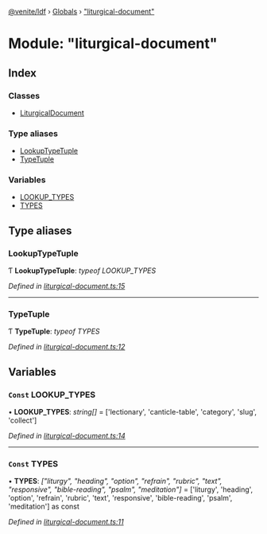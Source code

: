 [@venite/ldf](../README.md) › [Globals](../globals.md) › ["liturgical-document"](_liturgical_document_.md)

# Module: "liturgical-document"

## Index

### Classes

* [LiturgicalDocument](../classes/_liturgical_document_.liturgicaldocument.md)

### Type aliases

* [LookupTypeTuple](_liturgical_document_.md#lookuptypetuple)
* [TypeTuple](_liturgical_document_.md#typetuple)

### Variables

* [LOOKUP_TYPES](_liturgical_document_.md#const-lookup_types)
* [TYPES](_liturgical_document_.md#const-types)

## Type aliases

###  LookupTypeTuple

Ƭ **LookupTypeTuple**: *typeof LOOKUP_TYPES*

*Defined in [liturgical-document.ts:15](https://github.com/gbj/venite/blob/2b9f06e/ldf/src/liturgical-document.ts#L15)*

___

###  TypeTuple

Ƭ **TypeTuple**: *typeof TYPES*

*Defined in [liturgical-document.ts:12](https://github.com/gbj/venite/blob/2b9f06e/ldf/src/liturgical-document.ts#L12)*

## Variables

### `Const` LOOKUP_TYPES

• **LOOKUP_TYPES**: *string[]* = ['lectionary', 'canticle-table', 'category', 'slug', 'collect']

*Defined in [liturgical-document.ts:14](https://github.com/gbj/venite/blob/2b9f06e/ldf/src/liturgical-document.ts#L14)*

___

### `Const` TYPES

• **TYPES**: *["liturgy", "heading", "option", "refrain", "rubric", "text", "responsive", "bible-reading", "psalm", "meditation"]* = ['liturgy', 'heading', 'option', 'refrain', 'rubric', 'text', 'responsive', 'bible-reading', 'psalm', 'meditation'] as const

*Defined in [liturgical-document.ts:11](https://github.com/gbj/venite/blob/2b9f06e/ldf/src/liturgical-document.ts#L11)*

